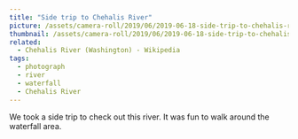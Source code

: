 ```yaml
---
title: "Side trip to Chehalis River"
picture: /assets/camera-roll/2019/06/2019-06-18-side-trip-to-chehalis-river/20190619_012811424_iOS.jpg
thumbnail: /assets/camera-roll/2019/06/2019-06-18-side-trip-to-chehalis-river/20190619_012811424_iOS-thumbnail.jpg
related:
  - Chehalis River (Washington) - Wikipedia
tags:
  - photograph
  - river
  - waterfall
  - Chehalis River
---
```

We took a side trip to check out this river. It was fun to walk around the waterfall area.